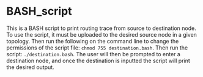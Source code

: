 # BASH_script
This is a BASH script to print routing trace from source to destination node. To use the script, it must be uploaded to the desired source node in a given topology. Then run the following on the command line to change the permissions of the script file: ```chmod 755 destination.bash```. Then run the script: ```./destination.bash```. The user will then be prompted to enter a destination node, and once the destination is inputted the script will print the desired output.
